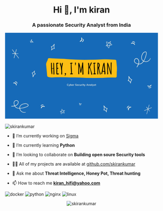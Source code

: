 <h1 align="center">Hi 👋, I'm kiran</h1>
<h3 align="center">A passionate Security Analyst from India</h3>

<img src="https://github.com/skirankumar/skirankumar/blob/master/Hey%2C%20i'm%20kiran.pdf" >

<p align="left"> <img src="https://komarev.com/ghpvc/?username=skirankumar" alt="skirankumar" /> </p>

- 🔭 I’m currently working on [Sigma](https://github.com/Neo23x0/sigma)

- 🌱 I’m currently learning **Python**

- 👯 I’m looking to collaborate on **Building open soure Security tools**

- 👨‍💻 All of my projects are available at [github.com/skirankumar](github.com/skirankumar)

- 💬 Ask me about **Threat Intelligence, Honey Pot, Threat hunting**

- 📫 How to reach me **kiran_hifi@yahoo.com**

<p align="left"><img src="https://devicons.github.io/devicon/devicon.git/icons/docker/docker-original-wordmark.svg" alt="docker" width="20" height="20"/> <img src="https://devicons.github.io/devicon/devicon.git/icons/python/python-original-wordmark.svg" alt="python" width="20" height="20"/> <img src="https://devicons.github.io/devicon/devicon.git/icons/nginx/nginx-original.svg" alt="nginx" width="20" height="20"/> <img src="https://devicons.github.io/devicon/devicon.git/icons/linux/linux-original.svg" alt="linux" width="20" height="20"/></p><p align="center"> <img src="https://github-readme-stats.vercel.app/api?username=skirankumar&show_icons=true" alt="skirankumar" /> </p>


